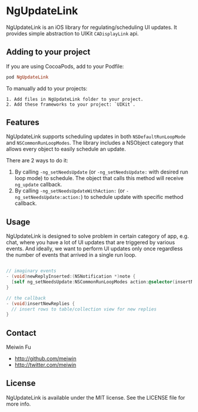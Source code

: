 # NgUpdateLink

NgUpdateLink is an iOS library for regulating/scheduling UI updates. It provides simple abstraction to UIKit `CADisplayLink` api.

## Adding to your project

If you are using CocoaPods, add to your Podfile:
```ruby
pod NgUpdateLink
```

To manually add to your projects:
```
1. Add files in NgUpdateLink folder to your project.
2. Add these frameworks to your project: `UIKit`.
```

## Features

NgUpdateLink supports scheduling updates in both `NSDefaultRunLoopMode` and `NSCommonRunLoopModes`.
The library includes a NSObject category that allows every object to easily schedule an update.

There are 2 ways to do it:

1. By calling `-ng_setNeedsUpdate` (or `-ng_setNeedsUpdate:` with desired run loop mode) to schedule. The object that calls this method will receive `ng_update` callback.
2. By calling `-ng_setNeedsUpdateWithAction:` (or `-ng_setNeedsUpdate:action:`) to schedule update with specific method callback.

## Usage

NgUpdateLink is designed to solve problem in certain category of app, e.g. chat, where you have a lot of UI updates that are triggered by various events. And ideally, we want to perform UI updates only once regardless the number of events that arrived in a single run loop.

```objective-c

// imaginary events
- (void)newReplyInserted:(NSNotification *)note {
  [self ng_setNeedsUpdate:NSCommonRunLoopModes action:@selector(insertNewReplies)];
}

// the callback
- (void)insertNewReplies {
  // insert rows to table/collection view for new replies
}
```

## Contact

Meiwin Fu
* http://github.com/meiwin
* http://twitter.com/meiwin

## License

NgUpdateLink is available under the MIT license. See the LICENSE file for more info.
